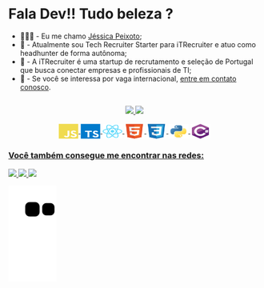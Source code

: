 # Fala Dev!! Tudo beleza ?

- 👨🏽‍💻 -  Eu me chamo [Jéssica Peixoto](https://www.linkedin.com/in/jessica04peixoto);
- 💜 - Atualmente sou Tech Recruiter Starter para iTRecruiter e atuo como headhunter de forma autônoma;
- 🦄 - A iTRecruiter é uma startup de recrutamento e seleção de Portugal que busca conectar empresas e profissionais de TI;
- 🧳 - Se você se interessa por vaga internacional, [entre em contato conosco](https://www.linkedin.com/in/jessica04peixoto).

##

<div align="center">
  <a href="https://github.com/jehpeixoto">
  <img height="180em" src="https://github-readme-stats.vercel.app/api?username=jehpeixoto&show_icons=true&theme=midnight-purple&include_all_commits=true&count_private=true"/>
  <img height="180em" src="https://github-readme-stats.vercel.app/api/top-langs/?username=paulopelaez&layout=compact&langs_count=7&theme=midnight-purple"/>
</div>

<div align="center" style="display: inline_block"><br>
  <img align="center" alt="Pelaez-Js" height="30" width="40" src="https://raw.githubusercontent.com/devicons/devicon/master/icons/javascript/javascript-plain.svg">
  <img align="center" alt="Pelaez-Ts" height="30" width="40" src="https://raw.githubusercontent.com/devicons/devicon/master/icons/typescript/typescript-plain.svg">
  <img align="center" alt="Pelaez-React" height="30" width="40" src="https://raw.githubusercontent.com/devicons/devicon/master/icons/react/react-original.svg">
  <img align="center" alt="Pelaez-HTML" height="30" width="40" src="https://raw.githubusercontent.com/devicons/devicon/master/icons/html5/html5-original.svg">
  <img align="center" alt="Pelaez-CSS" height="30" width="40" src="https://raw.githubusercontent.com/devicons/devicon/master/icons/css3/css3-original.svg">
  <img align="center" alt="Pelaez-Python" height="30" width="40" src="https://raw.githubusercontent.com/devicons/devicon/master/icons/python/python-original.svg">
  <img align="center" alt="Pelaez-Csharp" height="30" width="40" src="https://raw.githubusercontent.com/devicons/devicon/master/icons/csharp/csharp-original.svg">
  
</div>
  
  ### Você também consegue me encontrar nas redes: 
  
 
<div> 
  
  <a href="https://twitter.com/_jesspeixoto" target="_blank">
    <img src="https://img.shields.io/badge/Twitter-1DA1F2?style=for-the-badge&logo=twitter&logoColor=white" target="_blank">
  </a>
  
  <a href="mailto:jessica04peixoto@gmail.com">
    <img src="https://img.shields.io/badge/-Gmail-%23333?style=for-the-badge&logo=gmail&logoColor=white" target="_blank">
  </a>
  
  <a href="https://www.linkedin.com/in/jessica04peixoto" target="_blank">
    <img src="https://img.shields.io/badge/-LinkedIn-%230077B5?style=for-the-badge&logo=linkedin&logoColor=white" target="_blank">
  </a> 



  ![Snake animation](https://github.com/paulopelaez/paulopelaez/blob/output/github-grid-snake.svg)
 
</div>
